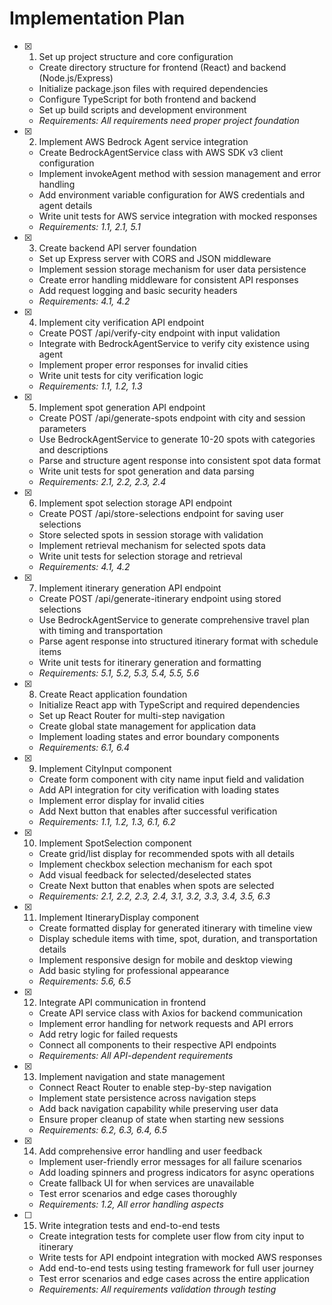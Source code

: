# Implementation Plan

- [x] 1. Set up project structure and core configuration
  - Create directory structure for frontend (React) and backend (Node.js/Express)
  - Initialize package.json files with required dependencies
  - Configure TypeScript for both frontend and backend
  - Set up build scripts and development environment
  - _Requirements: All requirements need proper project foundation_

- [x] 2. Implement AWS Bedrock Agent service integration
  - Create BedrockAgentService class with AWS SDK v3 client configuration
  - Implement invokeAgent method with session management and error handling
  - Add environment variable configuration for AWS credentials and agent details
  - Write unit tests for AWS service integration with mocked responses
  - _Requirements: 1.1, 2.1, 5.1_

- [x] 3. Create backend API server foundation
  - Set up Express server with CORS and JSON middleware
  - Implement session storage mechanism for user data persistence
  - Create error handling middleware for consistent API responses
  - Add request logging and basic security headers
  - _Requirements: 4.1, 4.2_

- [x] 4. Implement city verification API endpoint
  - Create POST /api/verify-city endpoint with input validation
  - Integrate with BedrockAgentService to verify city existence using agent
  - Implement proper error responses for invalid cities
  - Write unit tests for city verification logic
  - _Requirements: 1.1, 1.2, 1.3_

- [x] 5. Implement spot generation API endpoint
  - Create POST /api/generate-spots endpoint with city and session parameters
  - Use BedrockAgentService to generate 10-20 spots with categories and descriptions
  - Parse and structure agent response into consistent spot data format
  - Write unit tests for spot generation and data parsing
  - _Requirements: 2.1, 2.2, 2.3, 2.4_

- [x] 6. Implement spot selection storage API endpoint
  - Create POST /api/store-selections endpoint for saving user selections
  - Store selected spots in session storage with validation
  - Implement retrieval mechanism for selected spots data
  - Write unit tests for selection storage and retrieval
  - _Requirements: 4.1, 4.2_

- [x] 7. Implement itinerary generation API endpoint
  - Create POST /api/generate-itinerary endpoint using stored selections
  - Use BedrockAgentService to generate comprehensive travel plan with timing and transportation
  - Parse agent response into structured itinerary format with schedule items
  - Write unit tests for itinerary generation and formatting
  - _Requirements: 5.1, 5.2, 5.3, 5.4, 5.5, 5.6_

- [x] 8. Create React application foundation
  - Initialize React app with TypeScript and required dependencies
  - Set up React Router for multi-step navigation
  - Create global state management for application data
  - Implement loading states and error boundary components
  - _Requirements: 6.1, 6.4_

- [x] 9. Implement CityInput component
  - Create form component with city name input field and validation
  - Add API integration for city verification with loading states
  - Implement error display for invalid cities
  - Add Next button that enables after successful verification
  - _Requirements: 1.1, 1.2, 1.3, 6.1, 6.2_

- [x] 10. Implement SpotSelection component
  - Create grid/list display for recommended spots with all details
  - Implement checkbox selection mechanism for each spot
  - Add visual feedback for selected/deselected states
  - Create Next button that enables when spots are selected
  - _Requirements: 2.1, 2.2, 2.3, 2.4, 3.1, 3.2, 3.3, 3.4, 3.5, 6.3_

- [x] 11. Implement ItineraryDisplay component
  - Create formatted display for generated itinerary with timeline view
  - Display schedule items with time, spot, duration, and transportation details
  - Implement responsive design for mobile and desktop viewing
  - Add basic styling for professional appearance
  - _Requirements: 5.6, 6.5_

- [x] 12. Integrate API communication in frontend
  - Create API service class with Axios for backend communication
  - Implement error handling for network requests and API errors
  - Add retry logic for failed requests
  - Connect all components to their respective API endpoints
  - _Requirements: All API-dependent requirements_

- [x] 13. Implement navigation and state management
  - Connect React Router to enable step-by-step navigation
  - Implement state persistence across navigation steps
  - Add back navigation capability while preserving user data
  - Ensure proper cleanup of state when starting new sessions
  - _Requirements: 6.2, 6.3, 6.4, 6.5_

- [x] 14. Add comprehensive error handling and user feedback
  - Implement user-friendly error messages for all failure scenarios
  - Add loading spinners and progress indicators for async operations
  - Create fallback UI for when services are unavailable
  - Test error scenarios and edge cases thoroughly
  - _Requirements: 1.2, All error handling aspects_

- [ ] 15. Write integration tests and end-to-end tests
  - Create integration tests for complete user flow from city input to itinerary
  - Write tests for API endpoint integration with mocked AWS responses
  - Add end-to-end tests using testing framework for full user journey
  - Test error scenarios and edge cases across the entire application
  - _Requirements: All requirements validation through testing_
